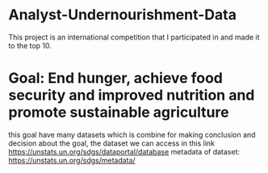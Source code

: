 # Analyst-Undernourishment-Data
This project is an international competition that I participated in and made it to the top 10.

# Goal: End hunger, achieve food security and improved nutrition and promote sustainable agriculture
this goal have many datasets which is combine for making conclusion and decision about the goal, the dataset we can access in this link https://unstats.un.org/sdgs/dataportal/database
metadata of dataset: https://unstats.un.org/sdgs/metadata/

